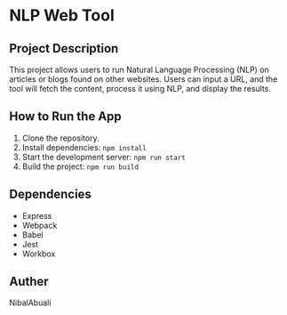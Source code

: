 # NLP Web Tool

## Project Description
This project allows users to run Natural Language Processing (NLP) on articles or blogs found on other websites. Users can input a URL, and the tool will fetch the content, process it using NLP, and display the results.

## How to Run the App
1. Clone the repository.
2. Install dependencies: `npm install`
3. Start the development server: `npm run start`
4. Build the project: `npm run build`

## Dependencies
- Express
- Webpack
- Babel
- Jest
- Workbox


## Auther
NibalAbuali